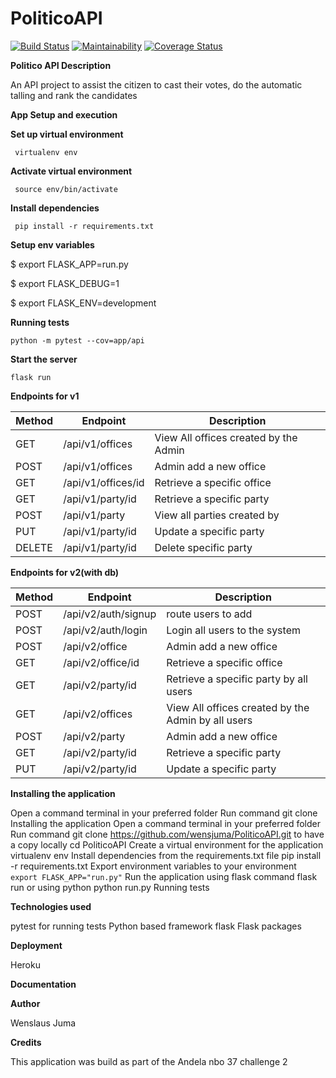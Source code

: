 # PoliticoAPI

[![Build Status](https://travis-ci.org/wensjuma/PoliticoAPI.svg?branch=develop)](https://travis-ci.org/wensjuma/PoliticoAPI)        [![Maintainability](https://api.codeclimate.com/v1/badges/bdcf0a8a5acfa785d239/maintainability)](https://codeclimate.com/github/wensjuma/PoliticoAPI/maintainability) [![Coverage Status](https://coveralls.io/repos/github/wensjuma/PoliticoAPI/badge.svg)](https://coveralls.io/github/wensjuma/PoliticoAPI)

**Politico API Description**

An API project to assist the citizen to cast their votes, do the automatic talling and rank the candidates 

**App Setup and execution**

**Set up virtual environment**

     virtualenv env
     
**Activate virtual environment**

     source env/bin/activate
     
**Install dependencies**

     pip install -r requirements.txt
     
**Setup env variables**

$ export FLASK_APP=run.py

$ export FLASK_DEBUG=1

$ export FLASK_ENV=development

**Running tests**

   `python -m pytest --cov=app/api`
   
**Start the server**

   `flask run`

**Endpoints for v1**

| Method  | Endpoint   | Description  |   
|---|---|---|
|GET | /api/v1/offices  |  View All offices created by the Admin |  
| POST  |  /api/v1/offices | Admin add a new office  |   
| GET  |  /api/v1/offices/id | Retrieve a specific office | 
| GET  | /api/v1/party/id  | Retrieve a specific party  |   
| POST  | /api/v1/party  | View all parties created by |  
|  PUT |  /api/v1/party/id |Update a specific party   |  
| DELETE  | /api/v1/party/id  | Delete specific party  | 

**Endpoints for v2(with db)**

| Method  | Endpoint   | Description  |   
|---|---|---|
| POST | /api/v2/auth/signup  |  route users to add  |  
| POST  |  /api/v2/auth/login | Login all users to the system | 
| POST  |  /api/v2/office | Admin add a new office  |   
| GET  |  /api/v2/office/id | Retrieve a specific office | 
| GET  | /api/v2/party/id  | Retrieve a specific party by all users  |
| GET | /api/v2/offices  |  View All offices created by the Admin by all users  |  
| POST  |  /api/v2/party | Admin add a new office  |   
| GET  | /api/v2/party/id  | Retrieve a specific party  |
| PUT |  /api/v2/party/id |Update a specific party   |  


**Installing the application**

Open a command terminal in your preferred folder
Run command git clone Installing the application
Open a command terminal in your preferred folder
Run command git clone https://github.com/wensjuma/PoliticoAPI.git to have a copy locally
cd PoliticoAPI
Create a virtual environment for the application virtualenv env
Install dependencies from the requirements.txt file pip install -r requirements.txt
Export environment variables to your environment `export FLASK_APP="run.py"`
Run the application using flask command flask run or using python python run.py
Running tests

**Technologies used**

pytest for running tests
Python based framework flask
Flask packages

**Deployment**

Heroku

**Documentation**


**Author**

Wenslaus Juma

**Credits**

This application was build as part of the Andela nbo 37 challenge 2
     
